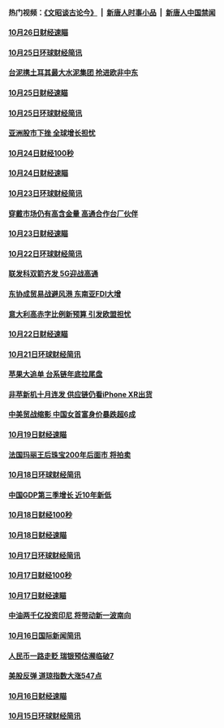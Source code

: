 #### 热门视频：[《文昭谈古论今》](https://github.com/gfw-breaker/wenzhao/blob/master/README.md?t=10281833) &nbsp;|&nbsp; [新唐人时事小品](https://github.com/gfw-breaker/ntdtv-comedy/blob/master/README.md?t=10281833) &nbsp;|&nbsp; [新唐人中国禁闻](https://github.com/gfw-breaker/ntdtv-news/blob/master/README.md?t=10281833)

#### [10月26日财经速瞄](../pages/news208/a1396948.md?t=10281833) 

#### [10月25日环球财经简讯](../pages/news208/a1396909.md?t=10281833) 

#### [台泥携土耳其最大水泥集团 抢进欧非中东](../pages/news208/a1396899.md?t=10281833) 

#### [10月25日财经速瞄](../pages/news208/a1396828.md?t=10281833) 

#### [10月25日环球财经简讯](../pages/news208/a1396771.md?t=10281833) 

#### [亚洲股市下挫 全球增长担忧](../pages/news208/a1396757.md?t=10281833) 

#### [10月24日财经100秒](../pages/news208/a1396750.md?t=10281833) 

#### [10月24日财经速瞄](../pages/news208/a1396676.md?t=10281833) 

#### [10月23日环球财经简讯](../pages/news208/a1396638.md?t=10281833) 

#### [穿戴市场仍有高含金量 高通合作台厂伙伴](../pages/news208/a1396618.md?t=10281833) 

#### [10月23日财经速瞄](../pages/news208/a1396523.md?t=10281833) 

#### [10月22日环球财经简讯](../pages/news208/a1396479.md?t=10281833) 

#### [联发科双箭齐发 5G迎战高通](../pages/news208/a1396463.md?t=10281833) 

#### [东协成贸易战避风港 东南亚FDI大增](../pages/news208/a1396462.md?t=10281833) 

#### [意大利高赤字比例新预算 引发欧盟担忧](../pages/news208/a1396344.md?t=10281833) 

#### [10月22日财经速瞄](../pages/news208/a1396383.md?t=10281833) 

#### [10月21日环球财经简讯](../pages/news208/a1396338.md?t=10281833) 

#### [苹果大追单 台系链年底拉尾盘](../pages/news208/a1396320.md?t=10281833) 

#### [非苹新机十月连发 供应链仍看iPhone XR出货](../pages/news208/a1396220.md?t=10281833) 

#### [中美贸战缩影 中国女首富身价暴跌超6成](../pages/news208/a1396150.md?t=10281833) 

#### [10月19日财经速瞄](../pages/news208/a1396078.md?t=10281833) 

#### [法国玛丽王后珠宝200年后面市 将拍卖](../pages/news208/a1396074.md?t=10281833) 

#### [10月18日环球财经简讯](../pages/news208/a1396037.md?t=10281833) 

#### [中国GDP第三季增长 近10年新低](../pages/news208/a1396032.md?t=10281833) 

#### [10月18日财经100秒](../pages/news208/a1396017.md?t=10281833) 

#### [10月18日财经速瞄](../pages/news208/a1395923.md?t=10281833) 

#### [10月17日环球财经简讯](../pages/news208/a1395879.md?t=10281833) 

#### [10月17日财经100秒](../pages/news208/a1395862.md?t=10281833) 

#### [10月17日财经速瞄](../pages/news208/a1395794.md?t=10281833) 

#### [中油两千亿投资印尼 将带动新一波南向](../pages/news208/a1395728.md?t=10281833) 

#### [10月16日国际新闻简讯](../pages/news208/a1395726.md?t=10281833) 

#### [人民币一路走贬 瑞银预估濒临破7](../pages/news208/a1395619.md?t=10281833) 

#### [美股反弹 道琼指数大涨547点](../pages/news208/a1395665.md?t=10281833) 

#### [10月16日财经速瞄](../pages/news208/a1395646.md?t=10281833) 

#### [10月15日环球财经简讯](../pages/news208/a1395588.md?t=10281833) 

